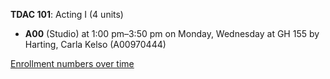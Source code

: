 **TDAC 101**: Acting I (4 units)

- **A00** (Studio) at 1:00 pm–3:50 pm on Monday, Wednesday at GH 155 by Harting, Carla Kelso (A00970444)

[Enrollment numbers over time](./TDAC101.tsv)
